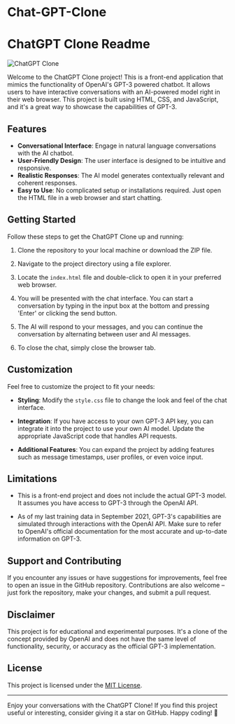 # Chat-GPT-Clone
# ChatGPT Clone Readme

![ChatGPT Clone](screenshot.png)

Welcome to the ChatGPT Clone project! This is a front-end application that mimics the functionality of OpenAI's GPT-3 powered chatbot. It allows users to have interactive conversations with an AI-powered model right in their web browser. This project is built using HTML, CSS, and JavaScript, and it's a great way to showcase the capabilities of GPT-3.

## Features

- **Conversational Interface**: Engage in natural language conversations with the AI chatbot.
- **User-Friendly Design**: The user interface is designed to be intuitive and responsive.
- **Realistic Responses**: The AI model generates contextually relevant and coherent responses.
- **Easy to Use**: No complicated setup or installations required. Just open the HTML file in a web browser and start chatting.

## Getting Started

Follow these steps to get the ChatGPT Clone up and running:

1. Clone the repository to your local machine or download the ZIP file.

2. Navigate to the project directory using a file explorer.

3. Locate the `index.html` file and double-click to open it in your preferred web browser.

4. You will be presented with the chat interface. You can start a conversation by typing in the input box at the bottom and pressing 'Enter' or clicking the send button.

5. The AI will respond to your messages, and you can continue the conversation by alternating between user and AI messages.

6. To close the chat, simply close the browser tab.

## Customization

Feel free to customize the project to fit your needs:

- **Styling**: Modify the `style.css` file to change the look and feel of the chat interface.

- **Integration**: If you have access to your own GPT-3 API key, you can integrate it into the project to use your own AI model. Update the appropriate JavaScript code that handles API requests.

- **Additional Features**: You can expand the project by adding features such as message timestamps, user profiles, or even voice input.

## Limitations

- This is a front-end project and does not include the actual GPT-3 model. It assumes you have access to GPT-3 through the OpenAI API.

- As of my last training data in September 2021, GPT-3's capabilities are simulated through interactions with the OpenAI API. Make sure to refer to OpenAI's official documentation for the most accurate and up-to-date information on GPT-3.

## Support and Contributing

If you encounter any issues or have suggestions for improvements, feel free to open an issue in the GitHub repository. Contributions are also welcome – just fork the repository, make your changes, and submit a pull request.

## Disclaimer

This project is for educational and experimental purposes. It's a clone of the concept provided by OpenAI and does not have the same level of functionality, security, or accuracy as the official GPT-3 implementation.

## License

This project is licensed under the [MIT License](LICENSE).

---

Enjoy your conversations with the ChatGPT Clone! If you find this project useful or interesting, consider giving it a star on GitHub. Happy coding! 🚀
